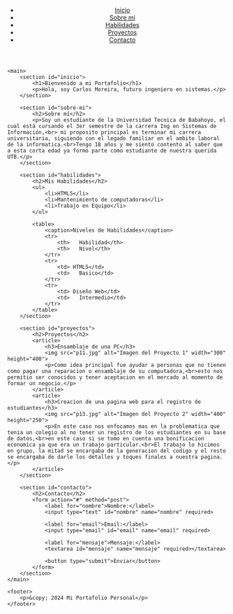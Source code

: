 <!DOCTYPE html>
<html lang="es">
<head>
    <meta charset="UTF-8">
    <title>Mi Portafolio Personal</title>
</head>
<body>
    <header>
        <nav>
            <ul>
                <li><a href="#inicio">Inicio</a></li>
                <li><a href="#sobre-mi">Sobre mí</a></li>
                <li><a href="#habilidades">Habilidades</a></li>
                <li><a href="#proyectos">Proyectos</a></li>
                <li><a href="#contacto">Contacto</a></li>
            </ul>
        </nav>
    </header>

    <main>
        <section id="inicio">
            <h1>Bienvenido a mi Portafolio</h1>
            <p>Hola, soy Carlos Moreira, futuro ingeniero en sistemas.</p>
        </section>

        <section id="sobre-mi">
            <h2>Sobre mí</h2>
            <p>Soy un estudiante de la Universidad Tecnica de Babahoyo, el cual está cursando el 3er semestre de la carrera Ing en Sistemas de Información,<br> mi proposito principal es terminar mi carrera universitaria, siguiendo con el legado familiar en el ambito laboral de la informatica.<br>Tengo 18 años y me siento contento al saber que a esta corta edad ya formo parte como estudiante de nuestra querida UTB.</p>
        </section>

        <section id="habilidades">
            <h2>Mis Habilidades</h2>
            <ul>
                <li>HTML5</li>
                <li>Mantenimiento de computadoras</li>
                <li>Trabajo en Equipo</li>
            </ul>

            <table>
                <caption>Niveles de Habilidades</caption>
                <tr>
                    <th>   Habilidad</th>
                    <th>   Nivel</th>
                </tr>
                <tr>
                    <td> HTML5</td>
                    <td>   Basico</td>
                </tr>
                <tr>
                    <td> Diseño Web</td>
                    <td>   Intermedio</td>
                </tr>
            </table>
        </section>

        <section id="proyectos">
            <h2>Proyectos</h2>
            <article>
                <h3>Ensamblaje de una PC</h3>
                <img src="p11.jpg" alt="Imagen del Proyecto 1" width="300" height="400">
                <p>Como idea principal fue ayudar a personas que no tienen como pagar una reparacion o ensamblaje de su computadora,<br>esto nos permitio ser conocidos y tener aceptacion en el mercado al momento de formar un negocio.</p>
            </article>
            <article>
                <h3>Creacion de una pagina web para el registro de estudiantes</h3>
                <img src="p13.jpg" alt="Imagen del Proyecto 2" width="400" height="250">
                <p>En este caso nos enfocamos mas en la problematica que tenia un colegio al no tener un registro de los estudiantes en su base de datos,<br>en este caso si se tomo en cuenta una bonificacion economica ya que era un trabajo particular.<br>El trabajo lo hicimos en grupo, la mitad se encargaba de la generacion del codigo y el resto se encargaba de darle los detalles y toques finales a nuestra pagina. </p>
            </article>
        </section>

        <section id="contacto">
            <h2>Contacto</h2>
            <form action="#" method="post">
                <label for="nombre">Nombre:</label>
                <input type="text" id="nombre" name="nombre" required>

                <label for="email">Email:</label>
                <input type="email" id="email" name="email" required>

                <label for="mensaje">Mensaje:</label>
                <textarea id="mensaje" name="mensaje" required></textarea>

                <button type="submit">Enviar</button>
            </form>
        </section>
    </main>

    <footer>
        <p>&copy; 2024 Mi Portafolio Personal</p>
    </footer>
</body>
</html>
